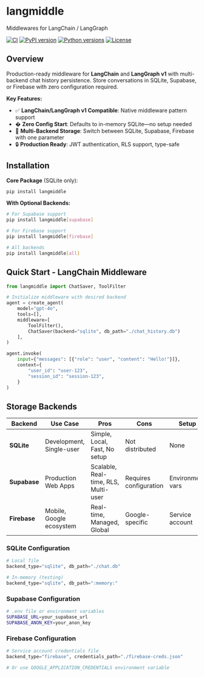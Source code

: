 # langmiddle

Middlewares for LangChain / LangGraph

[![CI](https://github.com/alpha-xone/langmiddle/actions/workflows/ci.yml/badge.svg)](https://github.com/alpha-xone/langmiddle/actions/workflows/ci.yml)
[![PyPI version](https://badge.fury.io/py/langmiddle.svg)](https://badge.fury.io/py/langmiddle)
[![Python versions](https://img.shields.io/pypi/pyversions/langmiddle.svg)](https://pypi.org/project/langmiddle/)
[![License](https://img.shields.io/github/license/alpha-xone/langmiddle.svg)](https://github.com/alpha-xone/langmiddle/blob/main/LICENSE)

## Overview

Production-ready middleware for **LangChain** and **LangGraph v1** with multi-backend chat history persistence. Store conversations in SQLite, Supabase, or Firebase with zero configuration required.

**Key Features:**
- ✅ **LangChain/LangGraph v1 Compatible**: Native middleware pattern support
- � **Zero Config Start**: Defaults to in-memory SQLite—no setup needed
- 🔄 **Multi-Backend Storage**: Switch between SQLite, Supabase, Firebase with one parameter
- 🔒 **Production Ready**: JWT authentication, RLS support, type-safe

## Installation

**Core Package** (SQLite only):
```bash
pip install langmiddle
```

**With Optional Backends:**
```bash
# For Supabase support
pip install langmiddle[supabase]

# For Firebase support
pip install langmiddle[firebase]

# All backends
pip install langmiddle[all]
```

## Quick Start - LangChain Middleware

```python
from langmiddle import ChatSaver, ToolFilter

# Initialize middleware with desired backend
agent = create_agent(
    model="gpt-4o",
    tools=[],
    middleware=[
        ToolFilter(),
        ChatSaver(backend="sqlite", db_path="./chat_history.db")
    ],
)

agent.invoke(
    input={"messages": [{"role": "user", "content": "Hello!"}]},
    context={
        "user_id": "user-123",
        "session_id": "session-123",
    }
)
```

## Storage Backends

| Backend  | Use Case | Pros | Cons | Setup |
|----------|----------|------|------|-------|
| **SQLite** | Development, Single-user | Simple, Local, Fast, No setup | Not distributed | None |
| **Supabase** | Production Web Apps | Scalable, Real-time, RLS, Multi-user | Requires configuration | Environment vars |
| **Firebase** | Mobile, Google ecosystem | Real-time, Managed, Global | Google-specific | Service account |

### SQLite Configuration

```python
# Local file
backend_type="sqlite", db_path="./chat.db"

# In-memory (testing)
backend_type="sqlite", db_path=":memory:"
```

### Supabase Configuration

```bash
# .env file or environment variables
SUPABASE_URL=your_supabase_url
SUPABASE_ANON_KEY=your_anon_key
```

### Firebase Configuration

```python
# Service account credentials file
backend_type="firebase", credentials_path="./firebase-creds.json"

# Or use GOOGLE_APPLICATION_CREDENTIALS environment variable
```

